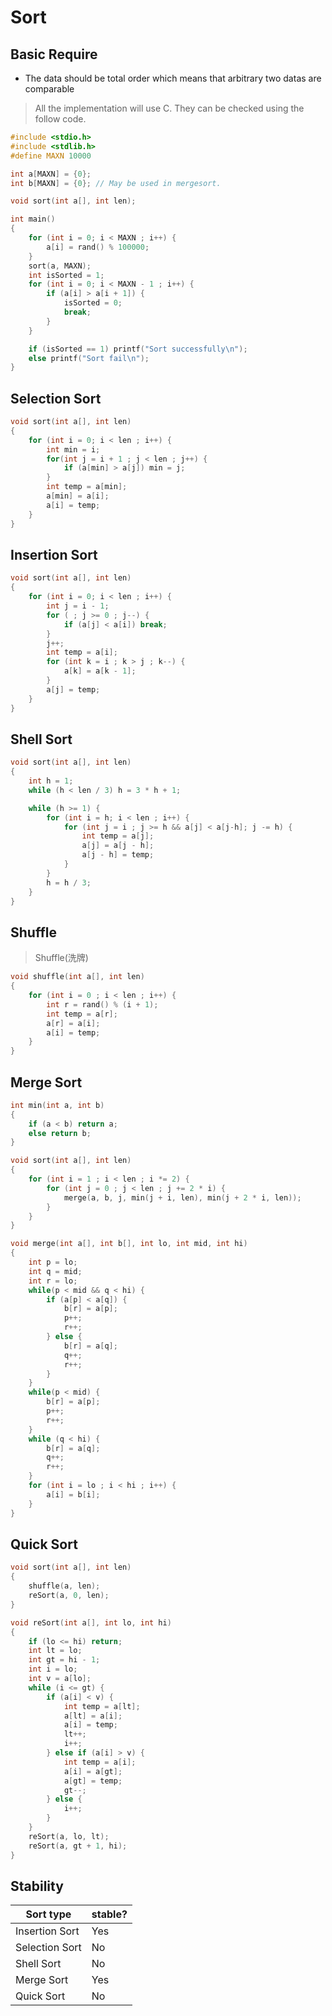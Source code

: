 # Sort #

## Basic Require ##

- The data should be total order which means that arbitrary two datas are comparable

> All the implementation will use C. They can be checked using the follow code.

``` c
#include <stdio.h>
#include <stdlib.h>
#define MAXN 10000

int a[MAXN] = {0};
int b[MAXN] = {0}; // May be used in mergesort.

void sort(int a[], int len);

int main() 
{
    for (int i = 0; i < MAXN ; i++) {
        a[i] = rand() % 100000;
    }
    sort(a, MAXN);
    int isSorted = 1;
    for (int i = 0; i < MAXN - 1 ; i++) {
        if (a[i] > a[i + 1]) {
            isSorted = 0;
            break;
        }
    }

    if (isSorted == 1) printf("Sort successfully\n");
    else printf("Sort fail\n");
}

```

## Selection Sort ## 

``` c
void sort(int a[], int len)
{
    for (int i = 0; i < len ; i++) {
        int min = i;
        for(int j = i + 1 ; j < len ; j++) {
            if (a[min] > a[j]) min = j;
        }
        int temp = a[min];
        a[min] = a[i];
        a[i] = temp;
    }
}
```

## Insertion Sort ##

```c
void sort(int a[], int len)
{
    for (int i = 0; i < len ; i++) {
        int j = i - 1;
        for ( ; j >= 0 ; j--) {
            if (a[j] < a[i]) break;
        }
        j++;
        int temp = a[i];
        for (int k = i ; k > j ; k--) {
            a[k] = a[k - 1];
        }
        a[j] = temp;
    }
}
```

## Shell Sort ##

```c
void sort(int a[], int len) 
{
    int h = 1;
    while (h < len / 3) h = 3 * h + 1;

    while (h >= 1) {
        for (int i = h; i < len ; i++) {
            for (int j = i ; j >= h && a[j] < a[j-h]; j -= h) {
                int temp = a[j];
                a[j] = a[j - h];
                a[j - h] = temp;
            }
        }
        h = h / 3;
    }
}

```

## Shuffle ##

> Shuffle(洗牌)

```c
void shuffle(int a[], int len) 
{
    for (int i = 0 ; i < len ; i++) {
        int r = rand() % (i + 1);
        int temp = a[r];
        a[r] = a[i];
        a[i] = temp;
    }
}
```

## Merge Sort ##

```c
int min(int a, int b) 
{
    if (a < b) return a;
    else return b;
}

void sort(int a[], int len)
{
    for (int i = 1 ; i < len ; i *= 2) {
        for (int j = 0 ; j < len ; j += 2 * i) {
            merge(a, b, j, min(j + i, len), min(j + 2 * i, len));
        }
    }
}

void merge(int a[], int b[], int lo, int mid, int hi)
{
    int p = lo;
    int q = mid;
    int r = lo;
    while(p < mid && q < hi) {
        if (a[p] < a[q]) {
            b[r] = a[p];
            p++;
            r++;
        } else {
            b[r] = a[q];
            q++;
            r++;
        }
    }
    while(p < mid) {
        b[r] = a[p];
        p++;
        r++;
    }
    while (q < hi) {
        b[r] = a[q];
        q++;
        r++;
    }
    for (int i = lo ; i < hi ; i++) {
        a[i] = b[i];
    }
}
```
## Quick Sort ##

```c
void sort(int a[], int len)
{
    shuffle(a, len);
    reSort(a, 0, len);
}

void reSort(int a[], int lo, int hi)
{
    if (lo <= hi) return;
    int lt = lo;
    int gt = hi - 1;
    int i = lo;
    int v = a[lo];
    while (i <= gt) {
        if (a[i] < v) {
            int temp = a[lt];
            a[lt] = a[i];
            a[i] = temp;
            lt++;
            i++;
        } else if (a[i] > v) {
            int temp = a[i];
            a[i] = a[gt];
            a[gt] = temp;
            gt--;
        } else {
            i++;
        }
    }
    reSort(a, lo, lt);
    reSort(a, gt + 1, hi);
}
```

## Stability ##

| Sort type | stable? |
| --- | --- |
| Insertion Sort | Yes |
| Selection Sort | No |
| Shell Sort | No |
| Merge Sort | Yes |
| Quick Sort | No |